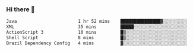 ### Hi there 👋

<!--START_SECTION:waka-->

```txt
Java                       1 hr 52 mins    ███████████████▓░░░░░░░░░   62.57 %
XML                        35 mins         █████░░░░░░░░░░░░░░░░░░░░   19.67 %
ActionScript 3             10 mins         █▒░░░░░░░░░░░░░░░░░░░░░░░   05.84 %
Shell Script               8 mins          █▒░░░░░░░░░░░░░░░░░░░░░░░   04.78 %
Brazil Dependency Config   4 mins          ▓░░░░░░░░░░░░░░░░░░░░░░░░   02.49 %
```

<!--END_SECTION:waka-->

<!--
**jerry-shao/jerry-shao** is a ✨ _special_ ✨ repository because its `README.md` (this file) appears on your GitHub profile.

Here are some ideas to get you started:

- 🔭 I’m currently working on ...
- 🌱 I’m currently learning ...
- 👯 I’m looking to collaborate on ...
- 🤔 I’m looking for help with ...
- 💬 Ask me about ...
- 📫 How to reach me: ...
- 😄 Pronouns: ...
- ⚡ Fun fact: ...
-->
